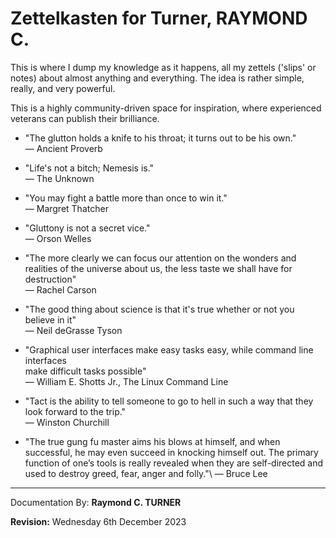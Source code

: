 # Zettelkasten for Turner, RAYMOND C.

This is where I dump my knowledge as it happens, all my zettels ('slips' or notes) about almost anything and everything. The idea is rather simple, really, and very powerful.

<!-- Everything is in docs or at https://rayct.github.io/zet. -->

This is a highly community-driven space for inspiration, where experienced veterans can publish their brilliance.


* "The glutton holds a knife to his throat; it turns out to be his own."\
― Ancient Proverb

* "Life's not a bitch; Nemesis is."\
― The Unknown

* "You may fight a battle more than once to win it."\
― Margret Thatcher

* "Gluttony is not a secret vice."\
― Orson Welles

* "The more clearly we can focus our attention on the wonders and realities of the universe about us, the less taste we shall have for destruction"\
― Rachel Carson

* "The good thing about science is that it's true whether or not you believe in it"\
― Neil deGrasse Tyson

* "Graphical user interfaces make easy tasks easy, while command line interfaces\
make difficult tasks possible"\
― William E. Shotts Jr., The Linux Command Line

* "Tact is the ability to tell someone to go to hell in such a way that they look forward to the trip."\
― Winston Churchill

* "The true gung fu master aims his blows at himself, and when successful, he may even succeed in knocking himself out. The primary function of one’s tools is really revealed when they are self-directed and used to destroy greed, fear, anger and folly."\ 
― Bruce Lee

---

Documentation By: **Raymond C. TURNER**

**Revision:** Wednesday 6th December 2023
